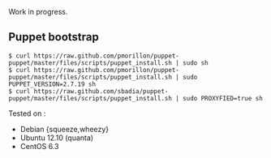 Work in progress.

## Puppet bootstrap

    $ curl https://raw.github.com/pmorillon/puppet-puppet/master/files/scripts/puppet_install.sh | sudo sh
    $ curl https://raw.github.com/pmorillon/puppet-puppet/master/files/scripts/puppet_install.sh | sudo PUPPET_VERSION=2.7.19 sh
    $ curl https://raw.github.com/sbadia/puppet-puppet/master/files/scripts/puppet_install.sh | sudo PROXYFIED=true sh

Tested on :

* Debian {squeeze,wheezy}
* Ubuntu 12.10 (quanta)
* CentOS 6.3

